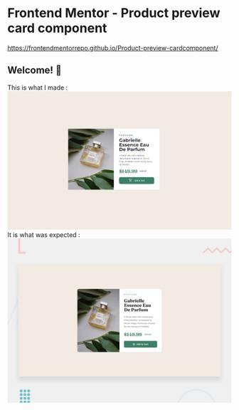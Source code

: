 # Frontend Mentor - Product preview card component
https://frontendmentorrepo.github.io/Product-preview-cardcomponent/

## Welcome! 👋
This is what I made :
<img src="https://github.com/FrontendMentorRepo/Product-preview-cardcomponent/blob/main/image.png"/>
<Br/>
It is what was expected :
<img src="https://github.com/FrontendMentorRepo/Product-preview-cardcomponent/blob/main/design/design/desktop-preview.jpg"/>
